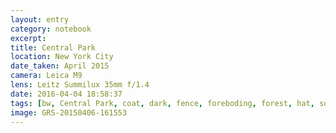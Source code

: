 ```yaml
--- 
layout: entry
category: notebook
excerpt:
title: Central Park
location: New York City
date_taken: April 2015
camera: Leica M9
lens: Leitz Summilux 35mm f/1.4
date: 2016-04-04 18:58:37
tags: [bw, Central Park, coat, dark, fence, foreboding, forest, hat, squirrel, trees, vult, vulto, woman]
image: GRS-20150406-161553
---
```

